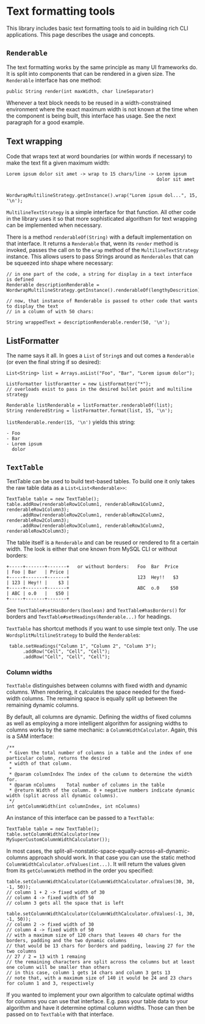 # Text formatting tools

This library includes basic text formatting tools to aid in building rich CLI applications. This page describes
the usage and concepts.

## `Renderable`
The text formatting works by the same principle as many UI frameworks do. It is split into components that
can be rendered in a given size. The `Renderable` interface has one method:

    public String render(int maxWidth, char lineSeparator)

Whenever a text block needs to be reused in a width-constrained environment where the exact maximum width
is not known at the time when the component is being built, this interface has usage.
See the next paragraph for a good example.

## Text wrapping
Code that wraps text at word boundaries (or within words if necessary) to make the text fit a given maximum width:

    Lorem ipsum dolor sit amet -> wrap to 15 chars/line -> Lorem ipsum
                                                           dolor sit amet


    WordwrapMultilineStrategy.getInstance().wrap("Lorem ipsum dol...", 15, '\n');

`MultilineTextStrategy` is a simple interface for that function. All other code in the library uses it so that more
sophisticated algorithsm for text wrapping can be implemented when necessary.

There is a method `renderableOf(String)` with a default implementation on that interface. It returns a `Renderable` that,
wenn its `render` method is invoked, passes the call on to the `wrap` method of the `MultilineTextStrategy` instance.
This allows users to pass Strings around as `Renderables` that can be squeezed into shape where necessary:

    // in one part of the code, a string for display in a text interface is defined
    Renderable descriptionRenderable = WordwrapMultilineStrategy.getInstance().renderableOf(lengthyDescrition);

    // now, that instance of Renderable is passed to other code that wants to display the text
    // in a column of with 50 chars:

    String wrappedText = descriptionRenderable.render(50, '\n');

## ListFormatter
The name says it all. In goes a `List` of `String`s and out comes a `Renderable` (or even the final string if so desired):

    List<String> list = Arrays.asList("Foo", "Bar", "Lorem ipsum dolor");

    ListFormatter listForamtter = new ListFormatter("*");
    // overloads exist to pass in the desired bullet point and multiline strategy

    Renderable listRenderable = listFormatter.renderableOf(list);
    String renderedString = listFormatter.format(list, 15, '\n');

`listRenderable.render(15, '\n')` yields this string:

    - Foo
    - Bar
    - Lorem ipsum
      dolor

## `TextTable`
TextTable can be used to build text-based tables. To build one it only takes the raw table data as a `List<List<Renderable>>`:

    TextTable table = new TextTable();
    table.addRow(renderableRow1Column1, renderableRow1Column2, renderableRow1Column3);
         .addRow(renderableRow2Column1, renderableRow2Column2, renderableRow2Column3);
         .addRow(renderableRow3Column1, renderableRow3Column2, renderableRow3Column3);

The table itself is a `Renderable` and can be reused or rendered to fit a certain width. The look is either that one
known from MySQL CLI or without borders:

    +-----+-------+-------+   or without borders:   Foo  Bar  Price
    | Foo | Bar   | Price |
    +-----+-------+-------+                         123  Hey!!   $3
    | 123 | Hey!! |    $3 |
    +-----+-------+-------+                         ABC  o.0    $50
    | ABC | o.0   |   $50 |
    +-----+-------+-------+

See `TextTable#setHasBorders(boolean)` and `TextTable#hasBorders()` for borders and `TextTable#setHeadings(Renderable...)`
for headings.

`TextTable` has shortcut methods if you want to use simple text only. The use `WordsplitMultilineStrategy` to build the
`Renderable`s:

     table.setHeadings("Column 1", "Column 2", "Column 3");
          .addRow("Cell", "Cell", "Cell");
          .addRow("Cell", "Cell", "Cell");

### Column widths
`TextTable` distinguishes between columns with fixed width and dynamic columns. When rendering, it calculates the space
needed for the fixed-width columns. The remaining space is equally split up between the remaining dynamic columns.

By default, all columns are dynamic. Defining the widths of fixed columns as well as employing a more intelligent algorithm
for assigning widths to columns works by the same mechanic: a `ColumnWidthCalculator`. Again, this is a SAM interface:

    /**
     * Given the total number of columns in a table and the index of one particular column, returns the desired
     * width of that column.
     *
     * @param columnIndex The index of the column to determine the width for.
     * @param nColumns    Total number of columns in the table
     * @return Width of the column. 0 + negative numbers indicate dynamic width (split across all dynamic columns).
     */
    int getColumnWidth(int columnIndex, int nColumns)

An instance of this interface can be passed to a `TextTable`:

    TextTable table = new TextTable();
    table.setColumnWidthCalculator(new MySuperCustomColumnWidthCalculator());

In most cases, the split-all-nonstatic-space-equally-across-all-dynamic-columns approach should work. In that case you
can use the static method `ColumnWidthCalculator.ofValues(int...)`. It will return the values given from its
`getColumnWidth` method in the order you specified:

    table.setColumnWidthCalculator(ColumnWidthCalculator.ofValues(30, 30, -1, 50));
    // column 1 + 2 -> fixed width of 30
    // column 4 -> fixed width of 50
    // column 3 gets all the space that is left

    table.setColumnWidthCalculator(ColumnWidthCalculator.ofValues(-1, 30, -1, 50));
    // column 2 -> fixed width of 30
    // column 4 -> fixed width of 50
    // with a maximum size of 120 chars that leaves 40 chars for the borders, padding and the two dynamic columns
    // that would be 13 chars for borders and padding, leaving 27 for the two columns
    // 27 / 2 = 13 with 1 remaing
    // the remaining characters are split across the columns but at least one column will be smaller than others
    // in this case, column 1 gets 14 chars and column 3 gets 13
    // note that, with a maximum size of 140 it would be 24 and 23 chars for column 1 and 3, respectively

If you wanted to implement your own algorithm to calculate optimal widths for columns you can use that interface. E.g.
pass your table data to your algorithm and have it determine optimal column widths. Those can then be passed on to
`TextTable` with that interface.